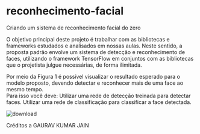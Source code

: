 # reconhecimento-facial

Criando um sistema de reconhecimento facial do zero 
 
O objetivo principal deste projeto é trabalhar com as bibliotecas e frameworks estudados e analisados em nossas aulas. Neste sentido, a proposta padrão envolve um sistema de detecção e reconhecimento de faces, utilizando o framework TensorFlow em conjuntos com as bibliotecas que o projetista julgue necessárias, de forma ilimitada.  
 
Por meio da Figura 1 é possível visualizar o resultado esperado para o modelo proposto, devendo detectar e reconhecer mais de uma face ao mesmo tempo.  
Para isso você deve: 
Utilizar uma rede de detecção treinada para detectar faces. 
Utilizar uma rede de classificação para classificar a face detectada. 

![download](https://github.com/user-attachments/assets/1f14cca7-7aaf-4856-ac69-e32ed7283e73)

Créditos a GAURAV KUMAR JAIN
